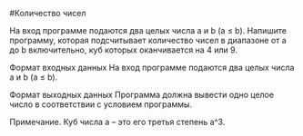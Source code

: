 #Количество чисел

На вход программе подаются два целых числа a и b (a ≤ b). Напишите программу, которая подсчитывает количество чисел 
в диапазоне от a до b включительно, куб которых оканчивается на 4 или 9.

Формат входных данных
На вход программе подаются два целых числа a и b (a ≤ b).

Формат выходных данных
Программа должна вывести одно целое число в соответствии с условием программы.

Примечание. Куб числа a – это его третья степень a^3.